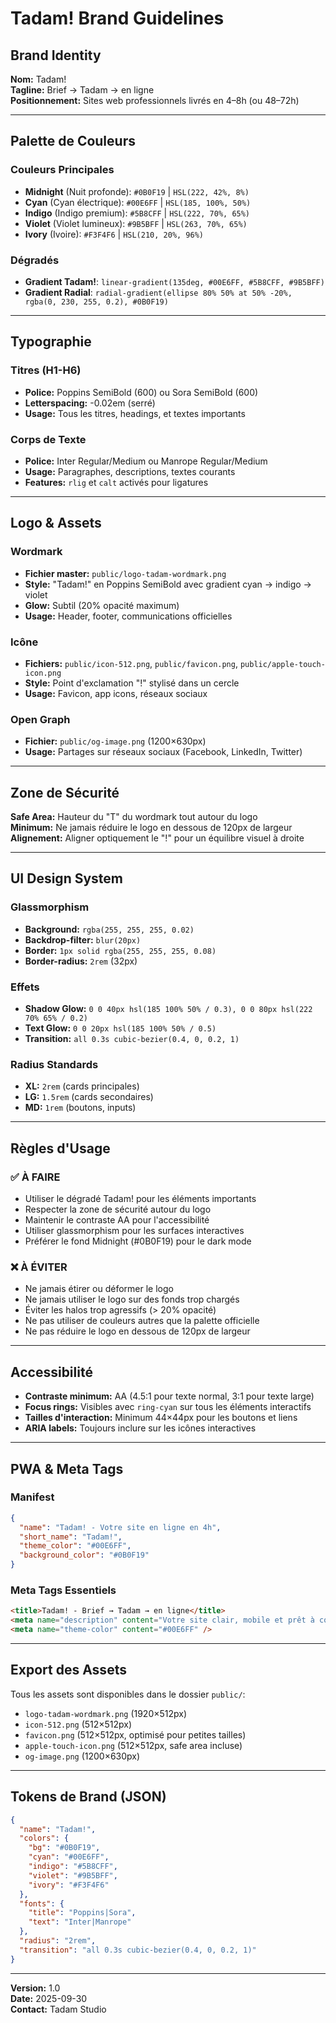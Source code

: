 # Tadam! Brand Guidelines

## Brand Identity

**Nom:** Tadam!  
**Tagline:** Brief → Tadam → en ligne  
**Positionnement:** Sites web professionnels livrés en 4–8h (ou 48–72h)

---

## Palette de Couleurs

### Couleurs Principales

- **Midnight** (Nuit profonde): `#0B0F19` | `HSL(222, 42%, 8%)`
- **Cyan** (Cyan électrique): `#00E6FF` | `HSL(185, 100%, 50%)`
- **Indigo** (Indigo premium): `#5B8CFF` | `HSL(222, 70%, 65%)`
- **Violet** (Violet lumineux): `#9B5BFF` | `HSL(263, 70%, 65%)`
- **Ivory** (Ivoire): `#F3F4F6` | `HSL(210, 20%, 96%)`

### Dégradés

- **Gradient Tadam!**: `linear-gradient(135deg, #00E6FF, #5B8CFF, #9B5BFF)`
- **Gradient Radial**: `radial-gradient(ellipse 80% 50% at 50% -20%, rgba(0, 230, 255, 0.2), #0B0F19)`

---

## Typographie

### Titres (H1-H6)
- **Police:** Poppins SemiBold (600) ou Sora SemiBold (600)
- **Letterspacing:** -0.02em (serré)
- **Usage:** Tous les titres, headings, et textes importants

### Corps de Texte
- **Police:** Inter Regular/Medium ou Manrope Regular/Medium
- **Usage:** Paragraphes, descriptions, textes courants
- **Features:** `rlig` et `calt` activés pour ligatures

---

## Logo & Assets

### Wordmark
- **Fichier master:** `public/logo-tadam-wordmark.png`
- **Style:** "Tadam!" en Poppins SemiBold avec gradient cyan → indigo → violet
- **Glow:** Subtil (20% opacité maximum)
- **Usage:** Header, footer, communications officielles

### Icône
- **Fichiers:** `public/icon-512.png`, `public/favicon.png`, `public/apple-touch-icon.png`
- **Style:** Point d'exclamation "!" stylisé dans un cercle
- **Usage:** Favicon, app icons, réseaux sociaux

### Open Graph
- **Fichier:** `public/og-image.png` (1200×630px)
- **Usage:** Partages sur réseaux sociaux (Facebook, LinkedIn, Twitter)

---

## Zone de Sécurité

**Safe Area:** Hauteur du "T" du wordmark tout autour du logo  
**Minimum:** Ne jamais réduire le logo en dessous de 120px de largeur  
**Alignement:** Aligner optiquement le "!" pour un équilibre visuel à droite

---

## UI Design System

### Glassmorphism
- **Background:** `rgba(255, 255, 255, 0.02)`
- **Backdrop-filter:** `blur(20px)`
- **Border:** `1px solid rgba(255, 255, 255, 0.08)`
- **Border-radius:** `2rem` (32px)

### Effets
- **Shadow Glow:** `0 0 40px hsl(185 100% 50% / 0.3), 0 0 80px hsl(222 70% 65% / 0.2)`
- **Text Glow:** `0 0 20px hsl(185 100% 50% / 0.5)`
- **Transition:** `all 0.3s cubic-bezier(0.4, 0, 0.2, 1)`

### Radius Standards
- **XL:** `2rem` (cards principales)
- **LG:** `1.5rem` (cards secondaires)
- **MD:** `1rem` (boutons, inputs)

---

## Règles d'Usage

### ✅ À FAIRE
- Utiliser le dégradé Tadam! pour les éléments importants
- Respecter la zone de sécurité autour du logo
- Maintenir le contraste AA pour l'accessibilité
- Utiliser glassmorphism pour les surfaces interactives
- Préférer le fond Midnight (#0B0F19) pour le dark mode

### ❌ À ÉVITER
- Ne jamais étirer ou déformer le logo
- Ne jamais utiliser le logo sur des fonds trop chargés
- Éviter les halos trop agressifs (> 20% opacité)
- Ne pas utiliser de couleurs autres que la palette officielle
- Ne pas réduire le logo en dessous de 120px de largeur

---

## Accessibilité

- **Contraste minimum:** AA (4.5:1 pour texte normal, 3:1 pour texte large)
- **Focus rings:** Visibles avec `ring-cyan` sur tous les éléments interactifs
- **Tailles d'interaction:** Minimum 44×44px pour les boutons et liens
- **ARIA labels:** Toujours inclure sur les icônes interactives

---

## PWA & Meta Tags

### Manifest
```json
{
  "name": "Tadam! - Votre site en ligne en 4h",
  "short_name": "Tadam!",
  "theme_color": "#00E6FF",
  "background_color": "#0B0F19"
}
```

### Meta Tags Essentiels
```html
<title>Tadam! - Brief → Tadam → en ligne</title>
<meta name="description" content="Votre site clair, mobile et prêt à convertir — en 4–8h (ou 48–72h)" />
<meta name="theme-color" content="#00E6FF" />
```

---

## Export des Assets

Tous les assets sont disponibles dans le dossier `public/`:
- `logo-tadam-wordmark.png` (1920×512px)
- `icon-512.png` (512×512px)
- `favicon.png` (512×512px, optimisé pour petites tailles)
- `apple-touch-icon.png` (512×512px, safe area incluse)
- `og-image.png` (1200×630px)

---

## Tokens de Brand (JSON)

```json
{
  "name": "Tadam!",
  "colors": {
    "bg": "#0B0F19",
    "cyan": "#00E6FF",
    "indigo": "#5B8CFF",
    "violet": "#9B5BFF",
    "ivory": "#F3F4F6"
  },
  "fonts": {
    "title": "Poppins|Sora",
    "text": "Inter|Manrope"
  },
  "radius": "2rem",
  "transition": "all 0.3s cubic-bezier(0.4, 0, 0.2, 1)"
}
```

---

**Version:** 1.0  
**Date:** 2025-09-30  
**Contact:** Tadam Studio
